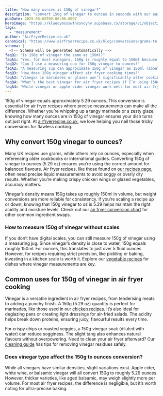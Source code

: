 ```yaml
---
title: "How many ounces is 150g of vinegar?"
description: "Convert 150g of vinegar to ounces in seconds with our easy guide. Perfect for air fryer recipes and precise measurements."
pubDate: 2025-08-08T00:00:00.000Z
heroImage: "https://klueoymssxwfnxsvcyhv.supabase.co/storage/v1/object/public/Shmucket/how-many-ounces-is-150g-of-vinegar.webp"
tags:
  - "measurement"
author: "AirFryerRecipe.co.uk"
canonical: "https://www.airfryerrecipe.co.uk/blog/conversions/grams-to-ounces/how-many-ounces-is-150g-of-vinegar"
schema: |
  <!-- Schema will be generated automatically -->
faqQ1: "Is 150g of vinegar the same as 150ml?"
faqA1: "Yes, for most vinegars, 150g is roughly equal to 150ml because vinegar’s density is similar to water. However, thicker varieties like balsamic may vary slightly. For air fryer recipes, the difference is usually minimal."
faqQ2: "Can I use a measuring cup for 150g vinegar to ounces?"
faqA2: "A measuring cup can approximate 150g of vinegar as 150ml (about 5 fluid ounces). For absolute precision, especially in baking, a kitchen scale is best. Air fryer marinades often forgive small variances."
faqQ3: "How does 150g vinegar affect air fryer cooking times?"
faqA3: "Vinegar in marinades or glazes won’t significantly alter cooking times, but it helps tenderise meats faster. For crispy foods, a vinegar soak (diluted) can reduce moisture, speeding up browning in the air fryer."
faqQ4: "What’s the best vinegar for air fryer recipes if I’m using 150g?"
faqA4: "White vinegar or apple cider vinegar work well for most air fryer dishes due to their neutral acidity. Balsamic adds richness but can burn at high heat. Always measure 150g (5.29 oz) accurately for balanced flavours."
---
```

<p>150g of vinegar equals approximately 5.29 ounces. This conversion is essential for air fryer recipes where precise measurements can make all the difference. Whether you’re whipping up a tangy marinade or a zesty glaze, knowing how many ounces are in 150g of vinegar ensures your dish turns out just right. At <a href=https://www.airfryerrecipe.co.uk>airfryerrecipe.co.uk</a>, we love helping you nail those tricky conversions for flawless cooking.</p>  

<h2>Why convert 150g vinegar to ounces?</h2>  
<p>Many UK recipes use grams, while others rely on ounces, especially when referencing older cookbooks or international guides. Converting 150g of vinegar to ounces (5.29 oz) ensures you’re using the correct amount for balanced flavours. Air fryer recipes, like those found on <a href=https://www.airfryerrecipe.co.uk/recipes>our recipes page</a>, often need precise liquid measurements to avoid soggy or overly dry results. Whether you’re making crispy chicken wings or glazed vegetables, accuracy matters.</p>  

<p>Vinegar’s density means 150g takes up roughly 150ml in volume, but weight conversions are more reliable for consistency. If you’re scaling a recipe up or down, knowing that 150g vinegar to oz is 5.29 helps maintain the right acidity and moisture levels. Check out our <a href=https://www.airfryerrecipe.co.uk/air-fryer-conversion-chart>air fryer conversion chart</a> for other common ingredient swaps.</p>  

<h3>How to measure 150g of vinegar without scales</h3>  
<p>If you don’t have digital scales, you can still measure 150g of vinegar using a measuring jug. Since vinegar’s density is close to water, 150g equals roughly 150ml. For ounces, this translates to just over 5 fluid ounces. However, for recipes requiring strict precision, like pickling or baking, investing in a kitchen scale is worth it. Explore our <a href=https://www.airfryerrecipe.co.uk/recipe-category/vegetables>vegetable recipes</a> for dishes where vinegar measurements are key.</p>  

<h2>Common uses for 150g of vinegar in air fryer cooking</h2>  
<p>Vinegar is a versatile ingredient in air fryer recipes, from tenderising meats to adding a punchy finish. A 150g (5.29 oz) quantity is perfect for marinades, like those used in our <a href=https://www.airfryerrecipe.co.uk/recipe-category/chicken>chicken recipes</a>. It’s also ideal for deglazing pans or creating light dressings for air-fried salads. The acidity helps break down proteins, ensuring juicy, flavourful results every time.</p>  

<p>For crispy chips or roasted veggies, a 150g vinegar soak (diluted with water) can reduce sogginess. The slight tang also enhances natural flavours without overpowering. Need to clean your air fryer afterward? Our <a href=https://www.airfryerrecipe.co.uk/air-fryer-cleaner>cleaning guide</a> has tips for removing vinegar residues safely.</p>  

<h3>Does vinegar type affect the 150g to ounces conversion?</h3>  
<p>While all vinegars have similar densities, slight variations exist. Apple cider, white wine, or balsamic vinegar will all convert 150g to roughly 5.29 ounces. However, thicker varieties, like aged balsamic, may weigh slightly more per volume. For most air fryer recipes, the difference is negligible, but it’s worth noting for ultra-precise baking.</p>
